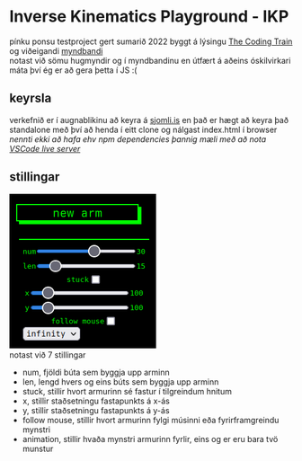 # Inverse Kinematics Playground - IKP

pínku ponsu testproject gert sumarið 2022 byggt á lýsingu [The Coding Train](https://youtube.com/thecodingtrain) og viðeigandi [myndbandi](https://youtu.be/hbgDqyy8bIw)  
notast við sömu hugmyndir og í myndbandinu en útfært á aðeins óskilvirkari máta því ég er að gera þetta í JS :(  

## keyrsla
verkefnið er í augnablikinu að keyra á [sjomli.is](https://sjomli.is/verkefni/IKP) en það er hægt að keyra það standalone með því að henda í eitt clone og nálgast index.html í browser  
*nennti ekki að hafa ehv npm dependencies þannig mæli með að nota [VSCode live server](https://github.com/ritwickdey/vscode-live-server)*

## stillingar
![Screenshot af stillingum](./img/stillingar.png)  
notast við 7 stillingar
- num, fjöldi búta sem byggja upp arminn
- len, lengd hvers og eins búts sem byggja upp arminn
- stuck, stillir hvort armurinn sé fastur í tilgreindum hnitum
- x, stillir staðsetningu fastapunkts á x-ás
- y, stillir staðsetningu fastapunkts á y-ás
- follow mouse, stillir hvort armurinn fylgi músinni eða fyrirframgreindu mynstri
- animation, stillir hvaða mynstri armurinn fyrlir, eins og er eru bara tvö munstur